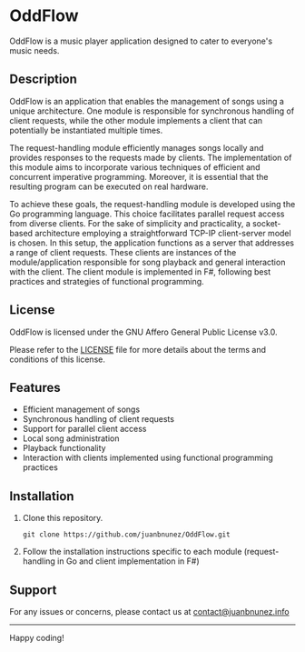 # OddFlow

OddFlow is a music player application designed to cater to everyone's music needs.

## Description

OddFlow is an application that enables the management of songs using a unique architecture. One module is responsible for synchronous handling of client requests, while the other module implements a client that can potentially be instantiated multiple times.

The request-handling module efficiently manages songs locally and provides responses to the requests made by clients. The implementation of this module aims to incorporate various techniques of efficient and concurrent imperative programming. Moreover, it is essential that the resulting program can be executed on real hardware.

To achieve these goals, the request-handling module is developed using the Go programming language. This choice facilitates parallel request access from diverse clients. For the sake of simplicity and practicality, a socket-based architecture employing a straightforward TCP-IP client-server model is chosen. In this setup, the application functions as a server that addresses a range of client requests. These clients are instances of the module/application responsible for song playback and general interaction with the client. The client module is implemented in F#, following best practices and strategies of functional programming.

## License

OddFlow is licensed under the GNU Affero General Public License v3.0. 

Please refer to the [LICENSE](https://github.com/juanbnunez/OddFlow/blob/main/LICENSE) file for more details about the terms and conditions of this license.

## Features

- Efficient management of songs
- Synchronous handling of client requests
- Support for parallel client access
- Local song administration
- Playback functionality
- Interaction with clients implemented using functional programming practices

## Installation

1. Clone this repository.
   ```
   git clone https://github.com/juanbnunez/OddFlow.git
   ```
   
2. Follow the installation instructions specific to each module (request-handling in Go and client implementation in F#)
   
## Support

For any issues or concerns, please contact us at contact@juanbnunez.info

---

Happy coding!
